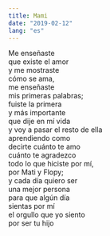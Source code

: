 ```yaml
---
title: Mami
date: "2019-02-12"
lang: "es"
---
```


Me enseñaste\
que existe el amor\
y me mostraste\
cómo se ama,\
me enseñaste\
mis primeras palabras;\
fuiste la primera\
y más importante\
que dije en mí vida\
y voy a pasar el resto de ella\
aprendiendo como\
decirte cuánto te amo\
cuánto te agradezco\
todo lo que hiciste por mí,\
por Mati y Flopy;\
y cada día quiero ser\
una mejor persona\
para que algún día\
sientas por mí\
el orgullo que yo siento\
por ser tu hijo
